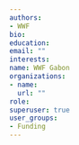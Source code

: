 ```yaml
---
authors:
- WWF
bio: 
education:
email: ""
interests:
name: WWF Gabon
organizations:
- name:
  url: ""
role: 
superuser: true
user_groups:
- Funding
---
```





  
